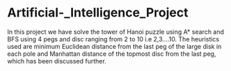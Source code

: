 # Artificial-_Intelligence_Project

In this project we have solve the tower of Hanoi puzzle using A* search and BFS using 4 pegs and disc ranging from 2 to 10 i.e 2,3….10. The heuristics used are minimum Euclidean distance from the last peg of the large disk in each pole and Manhattan distance of the topmost disc from the last peg, which has been discussed further.
